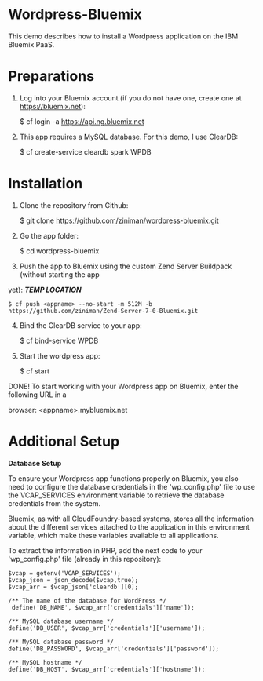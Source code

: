# Wordpress-Bluemix

This demo describes how to install a Wordpress application on the IBM Bluemix PaaS.

Preparations
================

1. Log into your Bluemix account (if you do not have one, create one at https://bluemix.net):

	$ cf login -a https://api.ng.bluemix.net

2. This app requires a MySQL database. For this demo, I use ClearDB:

	$ cf create-service cleardb spark WPDB

Installation
================

1. Clone the repository from Github:

	$ git clone https://github.com/ziniman/wordpress-bluemix.git

2. Go the app folder:

	$ cd wordpress-bluemix

3. Push the app to Bluemix using the custom Zend Server Buildpack (without starting the app 

yet): ***TEMP LOCATION***

	$ cf push <appname> --no-start -m 512M -b https://github.com/ziniman/Zend-Server-7-0-Bluemix.git

4. Bind the ClearDB service to your app:

	$ cf bind-service <appname> WPDB

5. Start the wordpress app:

	$ cf start <appname>

DONE! To start working with your Wordpress app on Bluemix, enter the following URL in a 

browser: &lt;appname&gt;.mybluemix.net


Additional Setup
================

**Database Setup**

To ensure your Wordpress app functions properly on Bluemix, you also need to configure the database credentials in the 'wp_config.php' file to use the VCAP_SERVICES environment variable to retrieve the database credentials from the system.

Bluemix, as with all CloudFoundry-based systems, stores all the information about the different services attached to the application in this environment variable, which make these variables available to all applications.

To extract the information in PHP, add the next code to your 'wp_config.php' file (already in this repository):

	$vcap = getenv('VCAP_SERVICES');
	$vcap_json = json_decode($vcap,true);
	$vcap_arr = $vcap_json['cleardb'][0];
	
	/** The name of the database for WordPress */
	 define('DB_NAME', $vcap_arr['credentials']['name']);

	/** MySQL database username */
	define('DB_USER', $vcap_arr['credentials']['username']);
	
	/** MySQL database password */
	define('DB_PASSWORD', $vcap_arr['credentials']['password']);

	/** MySQL hostname */
	define('DB_HOST', $vcap_arr['credentials']['hostname']);

